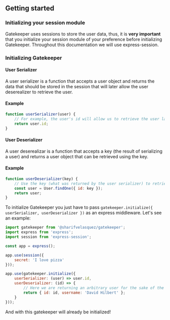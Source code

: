 ## Getting started

### Initializing your session module

Gatekeeper uses sessions to store the user data, thus, it is **very important** that you initialize your session module of your preference before initializing Gatekeeper. Throughout this documentation we will use express-session.

### Initializing Gatekeeper

#### User Serializer

A user serializer is a function that accepts a user object and returns the data that should be stored in the session that will later allow the user deserealizer to retrieve the user.

#### Example
```js
function userSerializer(user) {
	// For example, the user's id will allow us to retrieve the user later when the user deserializer gets called internally by gatekeeper 
	return user.id;
}
```

#### User Deserializer

A user deserealizar is a function that accepts a key (the result of serializing a user) and returns a user object that can be retrieved using the key.

#### Example
```js
function userDeserializer(key) {
	// Use the key (what was returned by the user serializer) to retrieve the user
	const user = User.findOne({ id: key });
	return user;
}
```

To initialize Gatekeeper you just have to pass `gatekeeper.initialize({ userSerializer, userDeserializer })` as an express middleware. Let's see an example:

```js
import gatekeeper from '@sharifvelasquez/gatekeeper';
import express from 'express';
import session from 'express-session';

const app = express();

app.use(session({
	secret: 'I love pizza'
}));

app.use(gatekeeper.initialize({
	userSerializer: (user) => user.id,
	userDeserializer: (id) => {
		// Here we are returning an arbitrary user for the sake of the example
		return { id: id, username: 'David Hilbert' };
	}
}));
```

And with this gatekeeper will already be initialized!


